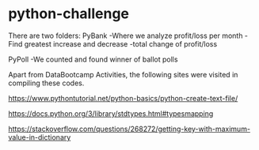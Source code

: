# python-challenge

There are two folders:
PyBank
	-Where we analyze profit/loss per month
	-Find greatest increase and decrease
	-total change of profit/loss

PyPoll
	-We counted and found winner of ballot polls

Apart from DataBootcamp Activities, the following sites were visited in compiling these codes.


https://www.pythontutorial.net/python-basics/python-create-text-file/

https://docs.python.org/3/library/stdtypes.html#typesmapping

https://stackoverflow.com/questions/268272/getting-key-with-maximum-value-in-dictionary